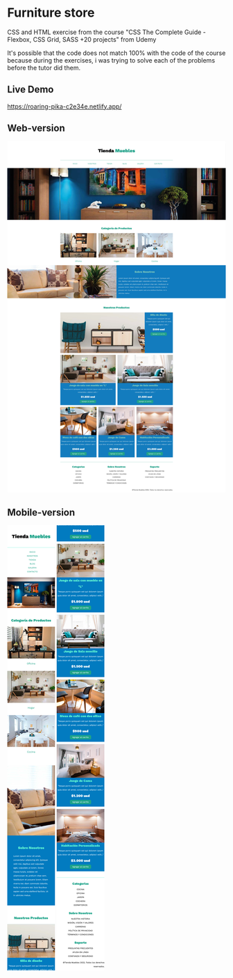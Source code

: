 # Furniture store
CSS and HTML exercise from the course "CSS The Complete Guide - Flexbox, CSS Grid, SASS +20 projects" from Udemy

It's possible that the code does not match 100% with the code of the course because during the exercises, i was trying to solve each of the problems before the tutor did them.

## Live Demo
https://roaring-pika-c2e34e.netlify.app/

## Web-version
![Web-version](/screenshots/Tienda%20Muebles.jpg)

## Mobile-version
![Mobile-version1](/screenshots/mobile1.jpg) ![Mobile-version2](/screenshots/mobile2.jpg)
